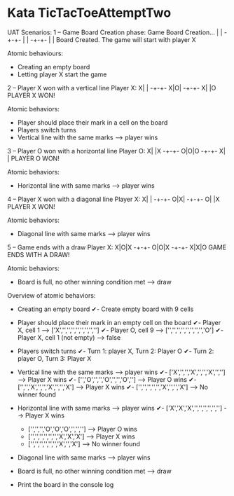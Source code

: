 # Kata TicTacToeAttemptTwo
UAT Scenarios:
1 – Game Board Creation phase:
Game Board Creation…
| |
-+-+-
| |
-+-+-
| |
Board Created.
The game will start with player X

Atomic behaviours:
- Creating an empty board
- Letting player X start the game

2 – Player X won with a vertical line
Player X:
X| |
-+-+-
X|O|
-+-+-
X| |O
PLAYER X WON!

Atomic behaviors:
- Player should place their mark in a cell on the board
- Players switch turns
- Vertical line with the same marks --> player wins

3 – Player O won with a horizontal line
Player O:
X| |X
-+-+-
O|O|O
-+-+-
X| |
PLAYER O WON!

Atomic behaviors:
- Horizontal line with same marks --> player wins

4 – Player X won with a diagonal line
Player X:
X| |
-+-+-
O|X|
-+-+-
O| |X
PLAYER X WON!

Atomic behaviors:
- Diagonal line with same marks --> player wins

5 – Game ends with a draw
Player X:
X|O|X
-+-+-
O|O|X
-+-+-
X|X|O
GAME ENDS WITH A DRAW!

Atomic behaviors:
- Board is full, no other winning condition met --> draw

Overview of atomic behaviors:

- Creating an empty board
    ✔- Create empty board with 9 cells

- Player should place their mark in an empty cell on the board
    ✔- Player X, cell 1 --> ['X','','','','','','','','']
    ✔- Player O, cell 9 --> ['','','','','','','','','O']
    ✔- Player X, cell 1 (not empty) --> false

- Players switch turns
    ✔- Turn 1: player X, Turn 2: Player O
    ✔- Turn 2: player O, Turn 3: Player X

- Vertical line with the same marks --> player wins
    ✔- ['X','','','X','','','X','',''] --> Player X wins
    ✔- ['','O','','','O','','','O',''] --> Player O wins
    ✔- ['','','X','','','X','','','X'] --> Player X wins
    ✔- ['','','','','','X','','','X'] --> No winner found

- Horizontal line with same marks --> player wins
    ✔- ['X','X','X','','','','','',''] --> Player X wins
    - ['','','','O','O','O','','',''] --> Player O wins
    - ['','','','','','','X','X','X'] --> Player X wins
    - ['','','','','','','X','','X'] --> No winner found

- Diagonal line with same marks --> player wins
- Board is full, no other winning condition met --> draw
- Print the board in the console log